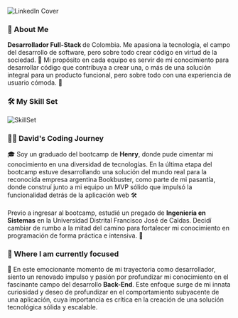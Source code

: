 ![LinkedIn Cover](https://github.com/davidincode/davidincode/assets/72705177/bdd8b3ed-42e6-4ae3-aa9a-e81b285f2313)

<h3>💫 About Me</h3> 
<b>Desarrollador Full-Stack </b>de Colombia. Me apasiona la tecnología, el campo del desarrollo de software, pero sobre todo crear código en virtud de la sociedad. 🚀 Mi propósito en cada equipo es servir de mi conocimiento para desarrollar código que contribuya a crear una, o más de una solución integral para un producto funcional, pero sobre todo con una experiencia de usuario cómoda. 🎨

<h3>🛠️ My Skill Set</h3> 

![SkillSet](https://github.com/itsjefferson/itsjefferson/assets/72705177/6e4037db-d560-4e82-a981-78f24920d4ad)


<h3>👨‍💻 David's Coding Journey</h3>
🎓 Soy un graduado del bootcamp de <b>Henry</b>, donde pude cimentar mi conocimiento en una diversidad de tecnologías. En la última etapa del bootcamp estuve desarrollando una solución del mundo real para la reconocida empresa argentina Bookbuster, como parte de mi pasantía, donde construí junto a mi equipo un MVP sólido que impulsó la funcionalidad detrás de la aplicación web 🛠️
<br />
<br />
Previo a ingresar al bootcamp, estudié un pregado de <b>Ingeniería en Sistemas</b> en la Universidad Distrital Francisco José de Caldas. Decidí cambiar de rumbo a la mitad del camino para fortalecer mi conocimiento en programación de forma práctica e intensiva. 💯

<h3>🎯 Where I am currently focused</h3>
🌱 En este emocionante momento de mi trayectoria como desarrollador, siento un renovado impulso y pasión por profundizar mi conocimiento en el fascinante campo del desarrollo <b>Back-End</b>. Este enfoque surge de mi innata curiosidad y deseo de profundizar en el comportamiento subyacente de una aplicación, cuya importancia es crítica en la creación de una solución tecnológica sólida y escalable.
